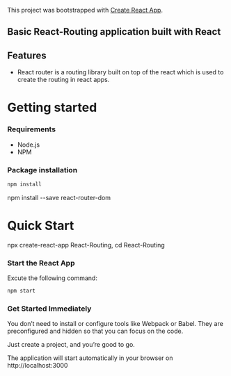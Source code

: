 This project was bootstrapped with [Create React App](https://github.com/facebook/create-react-app).

## Basic React-Routing application built with React 

## Features
- React router is a routing library built on top of the react which is used to create the routing in react apps.

# Getting started

### Requirements

- Node.js
- NPM

### Package installation

```bash
npm install
```
npm install --save react-router-dom 

# Quick Start

npx create-react-app React-Routing,
cd React-Routing

### Start the React App

Excute the following command:

```bash
npm start
```

### Get Started Immediately

You don’t need to install or configure tools like Webpack or Babel. They are preconfigured and hidden so that you can focus on the code.

Just create a project, and you’re good to go.

The application will start automatically in your browser on http://localhost:3000